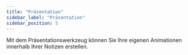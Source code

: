 ```yaml
---
title: "Präsentation"
sidebar_label: "Präsentation"
sidebar_position: 5
---
```


Mit dem Präsentationswerkzeug können Sie Ihre eigenen Animationen innerhalb Ihrer Notizen erstellen.

